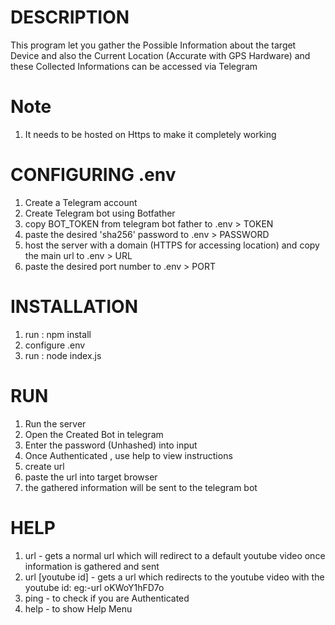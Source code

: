 # DESCRIPTION
This program let you gather the Possible Information about the target Device and also the Current Location (Accurate with GPS Hardware) and these Collected Informations can be accessed via Telegram

# Note
  1. It needs to be hosted on Https to make it completely working

 # CONFIGURING .env
  1. Create a Telegram account
  2. Create Telegram bot using Botfather
  3. copy BOT_TOKEN from telegram bot father to .env > TOKEN
  4. paste the desired 'sha256' password to .env > PASSWORD
  5. host the server with a domain (HTTPS for accessing location) and copy the main url to .env > URL
  6. paste the desired port number to .env > PORT

# INSTALLATION
 1. run : npm install
 2. configure .env
 3. run : node index.js

# RUN
  1. Run the server
  2. Open the Created Bot in telegram
  3. Enter the password (Unhashed) into input
  4. Once Authenticated , use help to view instructions
  5. create url
  6. paste the url into target browser
  7. the gathered information will be sent to the telegram bot

# HELP
  1. url - gets a normal url which will redirect to a default youtube video once information is gathered and sent
  2. url [youtube id] -  gets a url which redirects to the youtube video with the youtube id: eg:-url oKWoY1hFD7o
  3. ping - to check if you are Authenticated
  4. help - to show Help Menu
